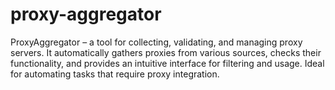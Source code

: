 # proxy-aggregator
ProxyAggregator – a tool for collecting, validating, and managing proxy servers. It automatically gathers proxies from various sources, checks their functionality, and provides an intuitive interface for filtering and usage. Ideal for automating tasks that require proxy integration.

